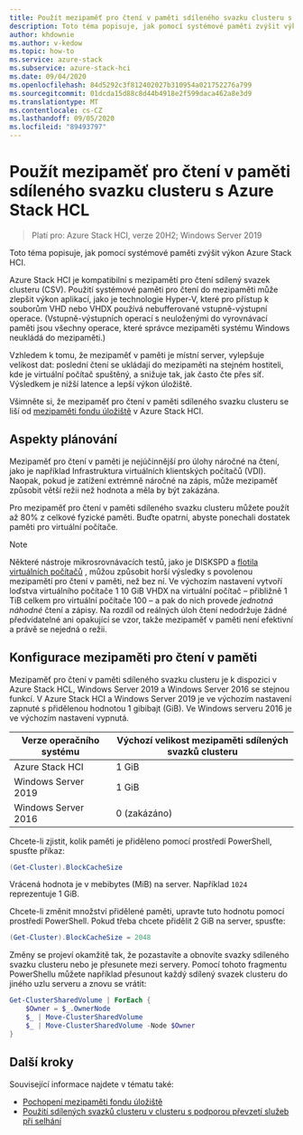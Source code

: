 ```yaml
---
title: Použít mezipaměť pro čtení v paměti sdíleného svazku clusteru s Azure Stack HCL
description: Toto téma popisuje, jak pomocí systémové paměti zvýšit výkon.
author: khdownie
ms.author: v-kedow
ms.topic: how-to
ms.service: azure-stack
ms.subservice: azure-stack-hci
ms.date: 09/04/2020
ms.openlocfilehash: 84d5292c3f812402027b310954a021752276a799
ms.sourcegitcommit: 01dcda15d88c8d44b4918e2f599daca462a8e3d9
ms.translationtype: MT
ms.contentlocale: cs-CZ
ms.lasthandoff: 09/05/2020
ms.locfileid: "89493797"
---
```

# <a name="use-the-csv-in-memory-read-cache-with-azure-stack-hci"></a>Použít mezipaměť pro čtení v paměti sdíleného svazku clusteru s Azure Stack HCL

> Platí pro: Azure Stack HCI, verze 20H2; Windows Server 2019

Toto téma popisuje, jak pomocí systémové paměti zvýšit výkon Azure Stack HCI.

Azure Stack HCI je kompatibilní s mezipamětí pro čtení sdílený svazek clusteru (CSV). Použití systémové paměti pro čtení do mezipaměti může zlepšit výkon aplikací, jako je technologie Hyper-V, které pro přístup k souborům VHD nebo VHDX používá nebufferované vstupně-výstupní operace. (Vstupně-výstupních operací s neuloženými do vyrovnávací paměti jsou všechny operace, které správce mezipaměti systému Windows neukládá do mezipaměti.)

Vzhledem k tomu, že mezipaměť v paměti je místní server, vylepšuje velikost dat: poslední čtení se ukládají do mezipaměti na stejném hostiteli, kde je virtuální počítač spuštěný, a snižuje tak, jak často čte přes síť. Výsledkem je nižší latence a lepší výkon úložiště.

Všimněte si, že mezipaměť pro čtení v paměti sdíleného svazku clusteru se liší od [mezipaměti fondu úložiště](../concepts/cache.md) v Azure Stack HCI.

## <a name="planning-considerations"></a>Aspekty plánování

Mezipaměť pro čtení v paměti je nejúčinnější pro úlohy náročné na čtení, jako je například Infrastruktura virtuálních klientských počítačů (VDI). Naopak, pokud je zatížení extrémně náročné na zápis, může mezipaměť způsobit větší režii než hodnota a měla by být zakázána.

Pro mezipaměť pro čtení v paměti sdíleného svazku clusteru můžete použít až 80% z celkové fyzické paměti. Buďte opatrní, abyste ponechali dostatek paměti pro virtuální počítače.

  > [!NOTE]
  > Některé nástroje mikrosrovnávacích testů, jako je DISKSPD a [flotila virtuálních počítačů](https://github.com/Microsoft/diskspd/tree/master/Frameworks/VMFleet) , můžou způsobit horší výsledky s povolenou mezipamětí pro čtení v paměti, než bez ní. Ve výchozím nastavení vytvoří loďstva virtuálního počítače 1 10 GiB VHDX na virtuální počítač – přibližně 1 TiB celkem pro virtuální počítače 100 – a pak do nich provede *jednotná náhodné* čtení a zápisy. Na rozdíl od reálných úloh čtení nedodržuje žádné předvídatelné ani opakující se vzor, takže mezipaměť v paměti není efektivní a právě se nejedná o režii.

## <a name="configuring-the-in-memory-read-cache"></a>Konfigurace mezipaměti pro čtení v paměti

Mezipaměť pro čtení v paměti sdíleného svazku clusteru je k dispozici v Azure Stack HCL, Windows Server 2019 a Windows Server 2016 se stejnou funkcí. V Azure Stack HCI a Windows Server 2019 je ve výchozím nastavení zapnuté s přidělenou hodnotou 1 gibibajt (GiB). Ve Windows serveru 2016 je ve výchozím nastavení vypnutá.

| Verze operačního systému          | Výchozí velikost mezipaměti sdílených svazků clusteru |
|---------------------|------------------------|
| Azure Stack HCI     | 1 GiB                  |
| Windows Server 2019 | 1 GiB                  |
| Windows Server 2016 | 0 (zakázáno)           |

Chcete-li zjistit, kolik paměti je přiděleno pomocí prostředí PowerShell, spusťte příkaz:

```PowerShell
(Get-Cluster).BlockCacheSize
```

Vrácená hodnota je v mebibytes (MiB) na server. Například `1024` reprezentuje 1 GiB.

Chcete-li změnit množství přidělené paměti, upravte tuto hodnotu pomocí prostředí PowerShell. Pokud třeba chcete přidělit 2 GiB na server, spusťte:

```PowerShell
(Get-Cluster).BlockCacheSize = 2048
```

Změny se projeví okamžitě tak, že pozastavíte a obnovíte svazky sdíleného svazku clusteru nebo je přesunete mezi servery. Pomocí tohoto fragmentu PowerShellu můžete například přesunout každý sdílený svazek clusteru do jiného uzlu serveru a znovu se vrátit:

```PowerShell
Get-ClusterSharedVolume | ForEach {
    $Owner = $_.OwnerNode
    $_ | Move-ClusterSharedVolume
    $_ | Move-ClusterSharedVolume -Node $Owner
}
```

## <a name="next-steps"></a>Další kroky

Související informace najdete v tématu také:

- [Pochopení mezipaměti fondu úložiště](../concepts/cache.md)
- [Použití sdílených svazků clusteru v clusteru s podporou převzetí služeb při selhání](/windows-server/failover-clustering/failover-cluster-csvs#enable-the-csv-cache-for-read-intensive-workloads-optional)
